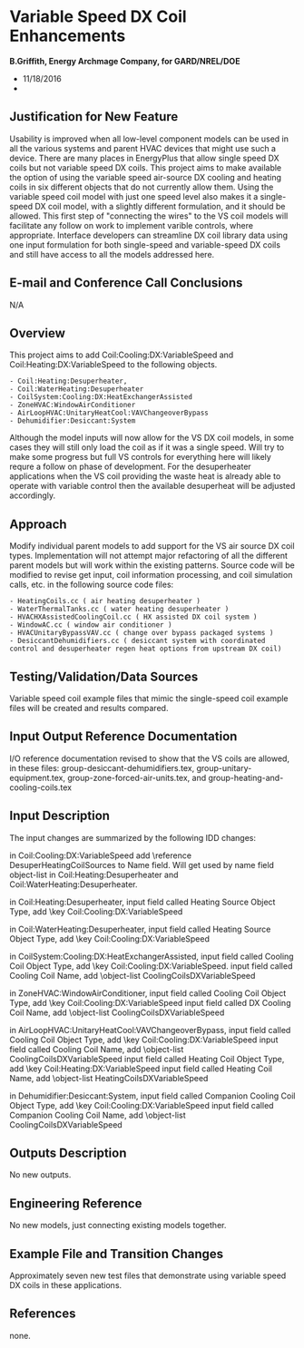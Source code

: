 Variable Speed DX Coil Enhancements
================

**B.Griffith, Energy Archmage Company, for GARD/NREL/DOE**

 - 11/18/2016
 - 
 

## Justification for New Feature ##

Usability is improved when all low-level component models can be used in all the various systems and parent HVAC devices that might use such a device.  There are many places in EnergyPlus that allow single speed DX coils but not variable speed DX coils.  This project aims to make available the option of using the variable speed air-source DX cooling and heating coils in six different objects that do not currently allow them.  Using the variable speed coil model with just one speed level also makes it a single-speed DX coil model, with a slightly different formulation, and it should be allowed.  This first step of "connecting the wires" to the VS coil models will facilitate any follow on work to implement varible controls, where appropriate.  Interface developers can streamline DX coil library data using one input formulation for both single-speed and variable-speed DX coils and still have access to all the models addressed here.

## E-mail and  Conference Call Conclusions ##

N/A

## Overview ##

This project aims to add Coil:Cooling:DX:VariableSpeed and Coil:Heating:DX:VariableSpeed to the following objects. 

    - Coil:Heating:Desuperheater,
    - Coil:WaterHeating:Desuperheater
    - CoilSystem:Cooling:DX:HeatExchangerAssisted
    - ZoneHVAC:WindowAirConditioner
    - AirLoopHVAC:UnitaryHeatCool:VAVChangeoverBypass
    - Dehumidifier:Desiccant:System

Although the model inputs will now allow for the VS DX coil models, in some cases they will still only load the coil as if it was a single speed.  Will try to make some progress but full VS controls for everything here will likely requre a follow on phase of development.  For the desuperheater applications when the VS coil providing the waste heat is already able to operate with variable control then the available desuperheat will be adjusted accordingly.  

## Approach ##

Modify individual parent models to add support for the VS air source DX coil types.  Implementation will not attempt major refactoring of all the different parent models but will work within the existing patterns.  Source code will be modified to revise get input, coil information processing, and coil simulation calls, etc.  in the following source code files: 

    - HeatingCoils.cc ( air heating desuperheater )
    - WaterThermalTanks.cc ( water heating desuperheater )
    - HVACHXAssistedCoolingCoil.cc ( HX assisted DX coil system )
    - WindowAC.cc ( window air conditioner )
    - HVACUnitaryBypassVAV.cc ( change over bypass packaged systems )
    - DesiccantDehumidifiers.cc ( desiccant system with coordinated control and desuperheater regen heat options from upstream DX coil)

## Testing/Validation/Data Sources ##

Variable speed coil example files that mimic the single-speed coil example files will be created and results compared.

## Input Output Reference Documentation ##

I/O reference documentation revised to show that the VS coils are allowed, in these files: group-desiccant-dehumidifiers.tex, group-unitary-equipment.tex, group-zone-forced-air-units.tex, and group-heating-and-cooling-coils.tex

## Input Description ##

The input changes are summarized by the following IDD changes:

in Coil:Cooling:DX:VariableSpeed
	add  \reference DesuperHeatingCoilSources to Name field.  Will get used by name field object-list in Coil:Heating:Desuperheater and Coil:WaterHeating:Desuperheater.

in Coil:Heating:Desuperheater, 
	input field called Heating Source Object Type, add \key Coil:Cooling:DX:VariableSpeed

in Coil:WaterHeating:Desuperheater, 
	input field called Heating Source Object Type, add \key Coil:Cooling:DX:VariableSpeed

in CoilSystem:Cooling:DX:HeatExchangerAssisted, 
	input field called Cooling Coil Object Type, add \key Coil:Cooling:DX:VariableSpeed. 
	input field called Cooling Coil Name, add \object-list CoolingCoilsDXVariableSpeed

in ZoneHVAC:WindowAirConditioner,
	input field called Cooling Coil Object Type, add \key Coil:Cooling:DX:VariableSpeed
	input field called DX Cooling Coil Name, add \object-list CoolingCoilsDXVariableSpeed

in AirLoopHVAC:UnitaryHeatCool:VAVChangeoverBypass,
	input field called Cooling Coil Object Type, add \key Coil:Cooling:DX:VariableSpeed
	input field called Cooling Coil Name, add \object-list CoolingCoilsDXVariableSpeed
	input field called Heating Coil Object Type, add \key Coil:Heating:DX:VariableSpeed
	input field called Heating Coil Name, add \object-list HeatingCoilsDXVariableSpeed

in Dehumidifier:Desiccant:System,
	input field called Companion Cooling Coil Object Type, add \key Coil:Cooling:DX:VariableSpeed
	input field called Companion Cooling Coil Name, add \object-list CoolingCoilsDXVariableSpeed



## Outputs Description ##

No new outputs. 

## Engineering Reference ##

No new models, just connecting existing models together. 

## Example File and Transition Changes ##

Approximately seven new test files that demonstrate using variable speed DX coils in these applications.

## References ##

none. 



